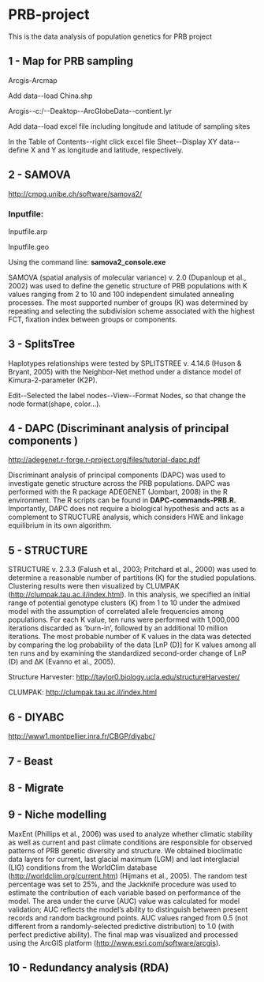 # PRB-project
This is the data analysis of population genetics for PRB project

## 1 - Map for PRB sampling

Arcgis-Arcmap

Add data--load China.shp

Arcgis--c:/--Deaktop--ArcGlobeData--contient.lyr

Add data--load excel file including longitude and latitude of sampling sites

In the Table of Contents--right click excel file Sheet--Display XY data--define X and Y as longitude and latitude, respectively. 


## 2 - SAMOVA

http://cmpg.unibe.ch/software/samova2/

### Inputfile:

Inputfile.arp

Inputfile.geo

Using the command line: **samova2_console.exe**

SAMOVA (spatial analysis of molecular variance) v. 2.0 (Dupanloup et al., 2002) was used to define the genetic structure of PRB populations with K values ranging from 2 to 10 and 100 independent simulated annealing processes. The most supported number of groups (K) was determined by repeating and selecting the subdivision scheme associated with the highest FCT, fixation index between groups or components. 

## 3 - SplitsTree

Haplotypes relationships were tested by SPLITSTREE v. 4.14.6 (Huson & Bryant, 2005) with the Neighbor-Net method under a distance model of Kimura-2-parameter (K2P). 

Edit--Selected the label nodes--View--Format Nodes, so that change the node format(shape, color...). 

## 4 - DAPC (Discriminant analysis of principal components )

http://adegenet.r-forge.r-project.org/files/tutorial-dapc.pdf

Discriminant analysis of principal components (DAPC) was used to investigate genetic structure across the PRB populations. DAPC was performed with the R package ADEGENET (Jombart, 2008) in the R environment. The R scripts can be found in **DAPC-commands-PRB.R.** Importantly, DAPC does not require a biological hypothesis and acts as a complement to STRUCTURE analysis, which considers HWE and linkage equilibrium in its own algorithm. 

## 5 - STRUCTURE

STRUCTURE v. 2.3.3 (Falush et al., 2003; Pritchard et al., 2000) was used to determine a reasonable number of partitions (K) for the studied populations. Clustering results were then visualized by CLUMPAK (http://clumpak.tau.ac.il/index.html). In this analysis, we specified an initial range of potential genotype clusters (K) from 1 to 10 under the admixed model with the assumption of correlated allele frequencies among populations. For each K value, ten runs were performed with 1,000,000 iterations discarded as ‘burn-in’, followed by an additional 10 million iterations. The most probable number of K values in the data was detected by comparing the log probability of the data [LnP (D)] for K values among all ten runs and by examining the standardized second-order change of LnP (D) and ΔK (Evanno et al., 2005).

Structure Harvester: http://taylor0.biology.ucla.edu/structureHarvester/

CLUMPAK: http://clumpak.tau.ac.il/index.html

## 6 - DIYABC

http://www1.montpellier.inra.fr/CBGP/diyabc/

## 7 - Beast


## 8 - Migrate


## 9 - Niche modelling

MaxEnt (Phillips et al., 2006) was used to analyze whether climatic stability as well as current and past climate conditions are responsible for observed patterns of PRB genetic diversity and structure. We obtained bioclimatic data layers for current, last glacial maximum (LGM) and last interglacial (LIG) conditions from the WorldClim database (http://worldclim.org/current.htm) (Hijmans et al., 2005). The random test percentage was set to 25%, and the Jackknife procedure was used to estimate the contribution of each variable based on performance of the model. The area under the curve (AUC) value was calculated for model validation; AUC reflects the model’s ability to distinguish between present records and random background points. AUC values ranged from 0.5 (not different from a randomly-selected predictive distribution) to 1.0 (with perfect predictive ability). The final map was visualized and processed using the ArcGIS platform (http://www.esri.com/software/arcgis).

## 10 - Redundancy analysis (RDA)




